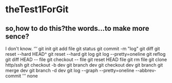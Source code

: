 # theTest1ForGit
## so,how to do this?the words...to make more sence?
I don't know.
‘’‘
git init
git add file
git status
git commit -m "log"
git diff
git reset --hard HEAD^
git reset --hard <commit id>
git log
git log --pretty=oneline
git reflog
git diff HEAD -- file
git checkout -- file
git reset HEAD file
git rm file
git clone http/ssh
git checkout -b dev
git branch dev
git checkout dev
git branch
git merge dev
git branch -d dev
git log --graph --pretty=oneline --abbrev-commit
’‘’
none
